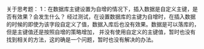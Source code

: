 关于思考题：
1：在数据库主键设置为自增的情况下，插入数据是自定义主键，是否有效果？会发生什么？
经过测试，在设置数据库的主键为自增时，在插入数据的时候的即使为该字段自定义了值，数据入库后也没有效果。数据是可以落库的，但是主键值还是按照自增的策略增加，
并没有使用自定义的主键值，暂时也没有找到相关的方法，这的确是一个问题，暂时也没有解决的办法。